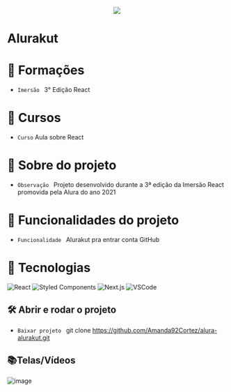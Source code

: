 <p align="center">
   <img src="http://img.shields.io/static/v1?label=STATUS&message=FINALIZADA&color=RED&style=for-the-badge" #vitrinedev/>
</p>

<h1>Alurakut</h1>

# :pushpin: Formações
- `Imersão ` 3° Edição React

# :pushpin: Cursos
- ` Curso ` Aula sobre React

# :pushpin: Sobre do projeto
- `Observação ` Projeto desenvolvido durante a 3ª edição da Imersão React promovida pela Alura do ano 2021

# :hammer: Funcionalidades do projeto
- `Funcionalidade ` Alurakut pra entrar conta GitHub

# :bookmark_tabs: Tecnologias
![React](https://img.shields.io/badge/React-414141?style=for-the-badge&logo=react&logoColor=61DAFB)
![Styled Components](https://img.shields.io/badge/styled--components-DB7093?style=for-the-badge&logo=styled-components&logoColor=white)
![Next.js](https://img.shields.io/badge/-Next-121214?style=for-the-badge&logo=next.js)
![VSCode](https://img.shields.io/badge/-VSCode-007ACC?style=for-the-badge&logo=visual-studio-code&logoColor=white)

## 🛠️ Abrir e rodar o projeto
- `Baixar projeto ` git clone https://github.com/Amanda92Cortez/alura-alurakut.git

## 📚Telas/Vídeos
![image](https://user-images.githubusercontent.com/19363871/125538019-800acebc-8889-4a8d-84d9-48a0980fb6f9.png)
